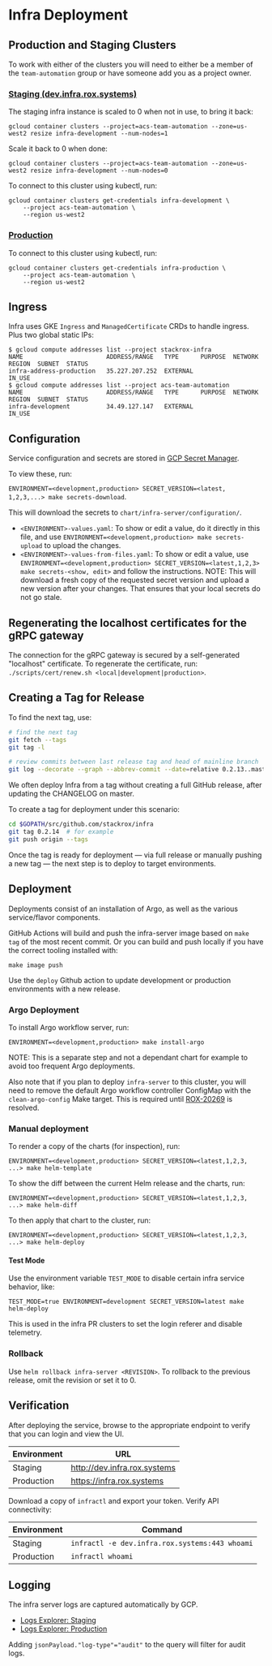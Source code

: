 # Infra Deployment

## Production and Staging Clusters

To work with either of the clusters you will need to either be a member of the
`team-automation` group or have someone add you as a project owner.

### [Staging (dev.infra.rox.systems)](https://console.cloud.google.com/kubernetes/clusters/details/us-west2/infra-development?project=acs-team-automation)

The staging infra instance is scaled to 0 when not in use, to bring it back:

```
gcloud container clusters --project=acs-team-automation --zone=us-west2 resize infra-development --num-nodes=1
```

Scale it back to 0 when done:

```
gcloud container clusters --project=acs-team-automation --zone=us-west2 resize infra-development --num-nodes=0
```

To connect to this cluster using kubectl, run:

```
gcloud container clusters get-credentials infra-development \
    --project acs-team-automation \
    --region us-west2
```

### [Production](https://console.cloud.google.com/kubernetes/clusters/details/us-west2/infra-production?project=acs-team-automation)

To connect to this cluster using kubectl, run:

```
gcloud container clusters get-credentials infra-production \
    --project acs-team-automation \
    --region us-west2
```

## Ingress

Infra uses GKE `Ingress` and `ManagedCertificate` CRDs to handle ingress. Plus two global static IPs:

```
$ gcloud compute addresses list --project stackrox-infra
NAME                       ADDRESS/RANGE   TYPE      PURPOSE  NETWORK  REGION  SUBNET  STATUS
infra-address-production   35.227.207.252  EXTERNAL                                    IN_USE
$ gcloud compute addresses list --project acs-team-automation
NAME                       ADDRESS/RANGE   TYPE      PURPOSE  NETWORK  REGION  SUBNET  STATUS
infra-development          34.49.127.147   EXTERNAL                                    IN_USE
```

## Configuration

Service configuration and secrets are stored in [GCP Secret Manager](https://console.cloud.google.com/security/secret-manager?project=stackrox-infra).

To view these, run:

`ENVIRONMENT=<development,production> SECRET_VERSION=<latest, 1,2,3,...> make secrets-download`.

This will download the secrets to `chart/infra-server/configuration/`.

- `<ENVIRONMENT>-values.yaml`: To show or edit a value, do it directly in this file, and use `ENVIRONMENT=<development,production> make secrets-upload` to upload the changes.
- `<ENVIRONMENT>-values-from-files.yaml`: To show or edit a value, use `ENVIRONMENT=<development,production> SECRET_VERSION=<latest,1,2,3> make secrets-<show, edit>` and follow the instructions. NOTE: This will download a fresh copy of the requested secret version and upload a new version after your changes. That ensures that your local secrets do not go stale.

## Regenerating the localhost certificates for the gRPC gateway

The connection for the gRPC gateway is secured by a self-generated "localhost" certificate.
To regenerate the certificate, run: `./scripts/cert/renew.sh <local|development|production>`.

## Creating a Tag for Release

To find the next tag, use:

```bash
# find the next tag
git fetch --tags
git tag -l

# review commits between last release tag and head of mainline branch
git log --decorate --graph --abbrev-commit --date=relative 0.2.13..master
```

We often deploy Infra from a tag without creating a full GitHub release, after updating the CHANGELOG on master.

To create a tag for deployment under this scenario:

```bash
cd $GOPATH/src/github.com/stackrox/infra
git tag 0.2.14  # for example
git push origin --tags
```

Once the tag is ready for deployment &mdash; via full release or manually pushing a
new tag &mdash; the next step is to deploy to target environments.

## Deployment

Deployments consist of an installation of Argo, as well as the various service/flavor components.

GitHub Actions will build and push the infra-server image based on `make tag` of
the most recent commit. Or you can build and push locally if you have the
correct tooling installed with:

`make image push`

Use the `deploy` Github action to update development or production environments with a new release.

### Argo Deployment

To install Argo workflow server, run:

`ENVIRONMENT=<development,production> make install-argo`

NOTE: This is a separate step and not a dependant chart for example to avoid too frequent Argo deployments.

Also note that if you plan to deploy `infra-server` to this cluster, you will need to remove the default Argo workflow controller ConfigMap with the `clean-argo-config` Make target.
This is required until [ROX-20269](https://issues.redhat.com/browse/ROX-20269) is resolved.

### Manual deployment

To render a copy of the charts (for inspection), run:

`ENVIRONMENT=<development,production> SECRET_VERSION=<latest,1,2,3, ...> make helm-template`

To show the diff between the current Helm release and the charts, run:

`ENVIRONMENT=<development,production> SECRET_VERSION=<latest,1,2,3, ...> make helm-diff`

To then apply that chart to the cluster, run:

`ENVIRONMENT=<development,production> SECRET_VERSION=<latest,1,2,3, ...> make helm-deploy`

#### Test Mode

Use the environment variable `TEST_MODE` to disable certain infra service behavior, like:

`TEST_MODE=true ENVIRONMENT=development SECRET_VERSION=latest make helm-deploy`

This is used in the infra PR clusters to set the login referer and disable telemetry.

### Rollback

Use `helm rollback infra-server <REVISION>`.
To rollback to the previous release, omit the revision or set it to 0.

## Verification

After deploying the service, browse to the appropriate endpoint to verify that you can login and view the UI.

| Environment | URL |
| --- | --- |
| Staging | http://dev.infra.rox.systems |
| Production | https://infra.rox.systems |

Download a copy of `infractl` and export your token. Verify API connectivity:

| Environment | Command |
| --- | --- |
| Staging | `infractl -e dev.infra.rox.systems:443 whoami` |
| Production | `infractl whoami` |

## Logging

The infra server logs are captured automatically by GCP.

- [Logs Explorer: Staging](https://cloudlogging.app.goo.gl/uSmEsjAmYR8Uyvyx9)
- [Logs Explorer: Production](https://cloudlogging.app.goo.gl/KqgSyE2mSq83M5Xs9)

Adding `jsonPayload."log-type"="audit"` to the query will filter for audit logs.

